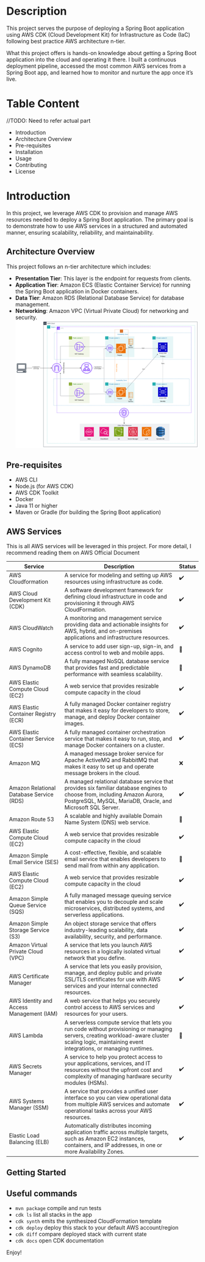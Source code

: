 # Description

This project serves the purpose of deploying a Spring Boot application using AWS CDK (Cloud Development Kit) for
Infrastructure as Code (IaC) following best practice AWS architecture n-tier.

What this project offers is hands-on knowledge about getting a Spring Boot application into the cloud and operating it
there. I built a continuous deployment pipeline, accessed the most common AWS services from a Spring Boot app, and
learned how to monitor and nurture the app once it’s live.

# Table Content

//TODO: Need to refer actual part

- Introduction
- Architecture Overview
- Pre-requisites
- Installation
- Usage
- Contributing
- License

# Introduction

In this project, we leverage AWS CDK to provision and manage AWS resources needed to deploy a Spring Boot application.
The primary goal is to demonstrate how to use AWS services in a structured and automated manner, ensuring scalability,
reliability, and maintainability.

## Architecture Overview

This project follows an n-tier architecture which includes:

- **Presentation Tier**: This layer is the endpoint for requests from clients.
- **Application Tier**: Amazon ECS (Elastic Container Service) for running the Spring Boot application in Docker
  containers.
- **Data Tier**: Amazon RDS (Relational Database Service) for database management.
- **Networking**: Amazon VPC (Virtual Private Cloud) for networking and security.
  ![img.png](architecture_overview.png)

## Pre-requisites

- AWS CLI
- Node.js (for AWS CDK)
- AWS CDK Toolkit
- Docker
- Java 11 or higher
- Maven or Gradle (for building the Spring Boot application)

## AWS Services

This is all AWS services will be leveraged in this project. For more detail, I recommend reading them on AWS Official
Document

| Service                                  | Description                                                                                                                                                                                        | Status |
|------------------------------------------|----------------------------------------------------------------------------------------------------------------------------------------------------------------------------------------------------|--------|
| AWS Cloudformation                       | A service for modeling and setting up AWS resources using infrastructure as code.                                                                                                                  | ✔️     |
| AWS Cloud Development Kit (CDK)          | A software development framework for defining cloud infrastructure in code and provisioning it through AWS CloudFormation.                                                                         | ✔️     |
| AWS CloudWatch                           | A monitoring and management service providing data and actionable insights for AWS, hybrid, and on-premises applications and infrastructure resources.                                             | ✔️     |
| AWS Cognito                              | A service to add user sign-up, sign-in, and access control to web and mobile apps.                                                                                                                 | 🚧     |
| AWS DynamoDB                             | A fully managed NoSQL database service that provides fast and predictable performance with seamless scalability.                                                                                   | 🚧     |
| AWS Elastic Compute Cloud (EC2)          | A web service that provides resizable compute capacity in the cloud                                                                                                                                | ✔️     |
| AWS Elastic Container Registry (ECR)     | A fully managed Docker container registry that makes it easy for developers to store, manage, and deploy Docker container images.                                                                  | ✔️     |
| AWS Elastic Container Service (ECS)      | A fully managed container orchestration service that makes it easy to run, stop, and manage Docker containers on a cluster.                                                                        | ✔️     |
| Amazon MQ                                | A managed message broker service for Apache ActiveMQ and RabbitMQ that makes it easy to set up and operate message brokers in the cloud.                                                           | ❌      |
| Amazon Relational Database Service (RDS) | A managed relational database service that provides six familiar database engines to choose from, including Amazon Aurora, PostgreSQL, MySQL, MariaDB, Oracle, and Microsoft SQL Server.           | ✔️     |
| Amazon Route 53                          | A scalable and highly available Domain Name System (DNS) web service.                                                                                                                              | 🚧     |
| AWS Elastic Compute Cloud (EC2)          | A web service that provides resizable compute capacity in the cloud                                                                                                                                | ✔️     |
| Amazon Simple Email Service (SES)        | A cost-effective, flexible, and scalable email service that enables developers to send mail from within any application.                                                                           | 🚧     |
| AWS Elastic Compute Cloud (EC2)          | A web service that provides resizable compute capacity in the cloud                                                                                                                                | ✔️     |
| Amazon Simple Queue Service (SQS)        | A fully managed message queuing service that enables you to decouple and scale microservices, distributed systems, and serverless applications.                                                    | ✔️     |
| Amazon Simple Storage Service (S3)       | An object storage service that offers industry-leading scalability, data availability, security, and performance.                                                                                  | ✔️     |
| Amazon Virtual Private Cloud (VPC)       | A service that lets you launch AWS resources in a logically isolated virtual network that you define.                                                                                              | ✔️     |
| AWS Certificate Manager                  | A service that lets you easily provision, manage, and deploy public and private SSL/TLS certificates for use with AWS services and your internal connected resources.                              | ✔️     |
| AWS Identity and Access Management (IAM) | A web service that helps you securely control access to AWS services and resources for your users.                                                                                                 | ✔️     |
| AWS Lambda                               | A serverless compute service that lets you run code without provisioning or managing servers, creating workload-aware cluster scaling logic, maintaining event integrations, or managing runtimes. | 🚧     |
| AWS Secrets Manager                      | A service to help you protect access to your applications, services, and IT resources without the upfront cost and complexity of managing hardware security modules (HSMs).                        | ✔️     |
| AWS Systems Manager (SSM)                | A service that provides a unified user interface so you can view operational data from multiple AWS services and automate operational tasks across your AWS resources.                             | ✔️     |
| Elastic Load Balancing (ELB)             | Automatically distributes incoming application traffic across multiple targets, such as Amazon EC2 instances, containers, and IP addresses, in one or more Availability Zones.                     | ✔️     |

## Getting Started
## Useful commands

* `mvn package`     compile and run tests
* `cdk ls`          list all stacks in the app
* `cdk synth`       emits the synthesized CloudFormation template
* `cdk deploy`      deploy this stack to your default AWS account/region
* `cdk diff`        compare deployed stack with current state
* `cdk docs`        open CDK documentation

Enjoy!
